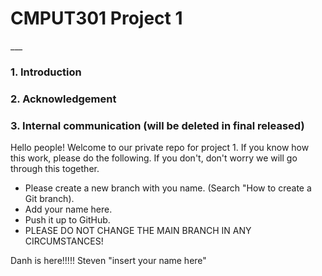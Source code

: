 <h1>CMPUT301 Project 1</h1>
___

<h3>1. Introduction</h3>


<h3>2. Acknowledgement</h3>


<h3>3. Internal communication (will be deleted in final released)</h3>
<p>
	Hello people! Welcome to our private repo for project 1. If you know how this work, please do the following. If you don't, don't worry we will go through this together.
</p>
<ul>
	<li>Please create a new branch with you name. (Search "How to create a Git branch). </li>
	<li>Add your name here.</li>
	<li>Push it up to GitHub.</li>
	<li>PLEASE DO NOT CHANGE THE MAIN BRANCH IN ANY CIRCUMSTANCES!</li>
</ul>
<p>Danh is here!!!!! Steven "insert your name here"</p>
